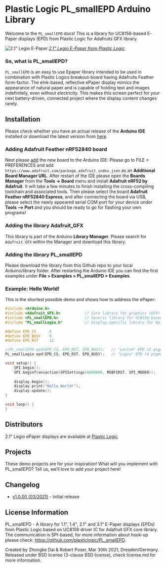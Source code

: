 Plastic Logic PL_smallEPD Arduino Library
===============================================================

Welcome to the `PL_smallEPD` docs! This is a library for UC8156-based  E-Paper displays (EPD) from Plastic Logic for Adafruits GFX library. 


![2.1" Legio E-Paper](https://user-images.githubusercontent.com/21104467/113095639-1842a280-91f4-11eb-926a-6373e361ff16.png) 
[*2.1" Legio E-Paper from Plastic Logic*](https://www.plasticlogic.com)

### So, what is PL_smallEPD?

`PL_smallEPD` is an easy to use Epaper library intended to be used in combination with Plastic Logics breakout-board having Adafruits Feather form-factor. The eInk-based, reflective ePaper display mimics the appearance of natural paper and is capable of holding text and images indefinitely, even without electricity. This makes this screen perfect for your next battery-driven, connected project where the display content changes rarely.

## Installation

Please check whether you have an actual release of the **Arduino IDE** installed or download the latest version from [here](https://www.arduino.cc/en/Main/Software). 

### Adding Adafruit Feather nRF52840 board
Next please [add](https://learn.adafruit.com/introducing-the-adafruit-nrf52840-feather/arduino-bsp-setup) the new board to the Arduino IDE: Please go to FILE > PREFERENCES and add `https://www.adafruit.com/package_adafruit_index.json` as an **Additional Board Manager URL**. After restart of the IDE please open the **Boards Manager** from the **Tools -> Board** menu and install **Adafruit nRF52 by Adafruit**. It will take a few minutes to finish installing the cross-compiling toolchain and associated tools. Then please select the board **Adafruit Feather nRF52840 Express**, and after connecting the board via USB, please select the newly appeared serial COM port for your device under **Tools --> Port** and you should be ready to go for flashing your own programs!

### Adding the library Adafruit_GFX
This library is part of the Arduino **Library Manager**. Please search for `Adafruit GFX` within the Manager and download this library.

### Adding the library PL_smallEPD
Please download the library from this Github repo to your local Arduino/library folder. After restarting the Arduino IDE you can find the first examples under **File > Examples > PL_smallEPD > Examples**.

### Example: Hello World!

This is the shortest possible demo and shows how to address the ePaper:


```cpp
#include <Arduino.h>
#include <Adafruit_GFX.h>           // Core library for graphics (GFX)  & text 
#include <PL_smallEPD.h>            // Generic library for UC8156-based EPDs from Plastic Logic
#include "PL_smallLegio.h"      	// Display-specific library for 4pigment media (Legio, 6colors)

#define EPD_CS      5  
#define EPD_BUSY    9
#define EPD_RST     12

//PL_smallEPD epd(EPD_CS, EPD_RST, EPD_BUSY);	// "Lectum" EPD (2 pigment system, 4 greylevels)  -or- 
PL_smallLegio epd(EPD_CS, EPD_RST, EPD_BUSY);   // "Legio" EPD (4 pigment system, 6 colors)

void setup() {  
    SPI.begin();                    
    SPI.beginTransaction(SPISettings(6000000, MSBFIRST, SPI_MODE0));
  
    display.begin();                
    display.print("Hello World!");
    display.update();               
}

void loop() {              
}
```


Distributors
-------------------
2.1" Legio ePaper displays are available at [Plastic Logic](https://www.plasticlogic.com/product/2-1-legio-colour-display/).

Projects
-------------------
These demo projects are for your inspiration! What will you implement with PL_smallEPD? Tell us, we’ll love to add your project here!

Changelog
-------------------
- [v1.0.00 (03/2021)](https://github.com/RobPo/Paperino/archive/v1.1.01.zip) - Initial release

License Information
-------------------
PL_smallEPD - A library for 1.1”, 1.4", 2.1" and 3.1" E-Paper displays (EPDs) from Plastic Logic 
based on UC8156 driver IC for Adafruit GFX core library. The communication is SPI-based, 
for more information about hook-up please check: https://github.com/plasticlogic/PL_smallEPD.

Created by Zhongke Dai & Robert Poser, Mar 30th 2021, Dresden/Germany. Released under BSD license
(3-clause BSD license), check license.md for more information.

